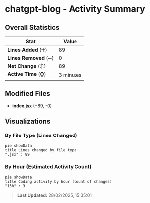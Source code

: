 # chatgpt-blog - Activity Summary 

## Overall Statistics

| Stat                   | Value                                                             |
| ---------------------- | ----------------------------------------------------------------- |
| **Lines Added** (➕)   | 89                                          |
| **Lines Removed** (➖) | 0                                        |
| **Net Change** (↕)    | 89                |
| **Active Time** (⌚)   | 3 minutes |


## Modified Files
- **index.jsx** (+89, -0)

## Visualizations

### By File Type (Lines Changed)

```mermaid
pie showData
title Lines changed by file type
".jsx" : 89
```

### By Hour (Estimated Activity Count)

```mermaid
pie showData
title Coding activity by hour (count of changes)
"15h" : 3
```


> **Last Updated:** 28/02/2025, 15:35:01